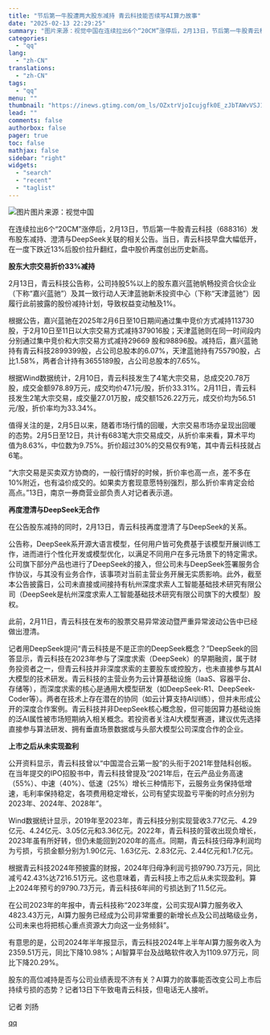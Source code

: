 ```yaml
---
title: "节后第一牛股遭两大股东减持 青云科技能否续写AI算力故事"
date: "2025-02-13 22:29:25"
summary: "图片来源：视觉中国在连续拉出6个“20CM”涨停后，2月13日，节后第一牛股青云科技（688316）..."
categories:
  - "qq"
lang:
  - "zh-CN"
translations:
  - "zh-CN"
tags:
  - "qq"
menu: ""
thumbnail: "https://inews.gtimg.com/om_ls/OZxtrVjoIcujgfk0E_zJbTAWvVSJ1GDYMeSDIaqRHAVOoAA_640360/0"
lead: ""
comments: false
authorbox: false
pager: true
toc: false
mathjax: false
sidebar: "right"
widgets:
  - "search"
  - "recent"
  - "taglist"
---
```


![图片](https://inews.gtimg.com/om_bt/O0fAEdmyGyoOyLRKj5NXOTy6_CVD7duZV1Q2RsopSyriYAA/641)图片来源：视觉中国

在连续拉出6个“20CM”涨停后，2月13日，节后第一牛股青云科技（688316）发布股东减持、澄清与DeepSeek关联的相关公告。当日，青云科技早盘大幅低开，在一度下跌近13%后股价拉升翻红，盘中股价再度创出历史新高。

**股东大宗交易折价33%减持**

2月13日，青云科技公告称，公司持股5%以上的股东嘉兴蓝驰帆畅投资合伙企业（下称“嘉兴蓝驰”）及其一致行动人天津蓝驰新禾投资中心（下称“天津蓝驰”）因履行此前披露的股份减持计划，导致权益变动触及1%。

根据公告，嘉兴蓝驰在2025年2月6日至10日期间通过集中竞价方式减持113730股，于2月10日至11日以大宗交易方式减持379016股；天津蓝驰则在同一时间段内分别通过集中竞价和大宗交易方式减持29669 股和98896股。减持后，嘉兴蓝驰持有青云科技2899399股，占公司总股本的6.07%，天津蓝驰持有755790股，占比1.58%，两者合计持有3655189股，占公司总股本的7.65%。

根据Wind数据统计，2月10日，青云科技发生了4笔大宗交易，总成交20.78万股，成交金额978.89万元，成交均价47.1元/股，折价33.31%。2月11日，青云科技发生2笔大宗交易，成交量27.01万股，成交额1526.22万元，成交价均为56.51元/股，折价率均为33.34%。

值得关注的是，2月5日以来，随着市场行情的回暖，大宗交易市场亦呈现出回暖的态势。2月5日至12日，共计有683笔大宗交易成交，从折价率来看，算术平均值为8.63%，中位数为9.75%。折价超过30%的交易仅有9笔，其中青云科技就占6笔。

“大宗交易是买卖双方协商的，一般行情好的时候，折价率也高一点，差不多在10%附近，也有溢价成交的。如果卖方套现意愿特别强烈，那么折价率肯定会给高点。”13日，南京一券商营业部负责人对记者表示道。

**再度澄清与DeepSeek无合作**

在公告股东减持的同时，2月13日，青云科技再度澄清了与DeepSeek的关系。

公告称，DeepSeek系开源大语言模型，任何用户皆可免费基于该模型开展训练工作，进而进行个性化开发或模型优化，以满足不同用户在多元场景下的特定需求。公司旗下部分产品也进行了DeepSeek的接入，但公司未与DeepSeek签署服务合作协议，与其没有业务合作，该事项对当前主营业务开展无实质影响。此外，截至本公告披露日，公司未直接或间接持有杭州深度求索人工智能基础技术研究有限公司（DeepSeek是杭州深度求索人工智能基础技术研究有限公司旗下的大模型）股权。

此前，2月11日，青云科技在发布的股票交易异常波动暨严重异常波动公告中已经做出澄清。

记者用DeepSeek提问“青云科技是不是正宗的DeepSeek概念？”DeepSeek的回答显示，青云科技在2023年参与了深度求索（DeepSeek）的早期融资，属于财务投资者之一，但青云科技并非深度求索的主要股东或控股方，也未直接参与其AI大模型的技术研发。青云科技的主营业务为云计算基础设施（IaaS、容器平台、存储等），而深度求索的核心是通用大模型研发（如DeepSeek-R1、DeepSeek-Coder等）。两者在技术上存在潜在的协同（如云计算支持AI训练），但并未形成公开的深度合作案例。青云科技并非DeepSeek核心概念股，但可能因算力基础设施的泛AI属性被市场短期纳入相关概念。若投资者关注AI大模型赛道，建议优先选择直接参与算法研发、拥有垂直场景数据或与头部大模型公司深度合作的企业。

**上市之后从未实现盈利**

公开资料显示，青云科技曾以“中国混合云第一股”的头衔于2021年登陆科创板。在当年提交的IPO招股书中，青云科技曾提及“2021年后，在云产品业务高速（55%）、中速（40%）、低速（25%）增长三种情形下，云服务业务保持低增速，毛利率保持稳定，各项费用稳定增长，公司有望实现盈亏平衡的时点分别为2023年、2024年、2028年”。

Wind数据统计显示，2019年至2023年，青云科技分别实现营收3.77亿元、4.29亿元、4.24亿元、3.05亿元和3.36亿元。2022年，青云科技的营收出现负增长，2023年虽有所好转，但仍未能回到2020年的高点。同期，青云科技归母净利润均为亏损，亏损金额分别为1.90亿元、1.63亿元、2.83亿元、2.44亿元和1.7亿元。

根据青云科技2024年预披露的财报，2024年归母净利润亏损9790.73万元，同比减亏42.43%达7216.51万元。这也意味着，青云科技上市之后从未实现盈利。算上2024年预亏的9790.73万元，青云科技6年间的亏损达到了11.5亿元。

在公司2023年的年报中，青云科技称“2023年度，公司实现AI算力服务收入4823.43万元，AI算力服务已经成为公司非常重要的新增长点及公司战略级业务，公司未来也将把核心重点资源大力向这一业务倾斜”。

有意思的是，公司2024年半年报显示，青云科技2024年上半年AI算力服务收入为2359.51万元，同比下降10.98%；AI智算平台及战略软件收入为1109.97万元，同比下降20.29%。

股东的高位减持是否与公司业绩表现不济有关？AI算力的故事能否改变公司上市后持续亏损的态势？记者13日下午致电青云科技，但电话无人接听。

记者 刘扬

[qq](https://new.qq.com/rain/a/20250213A090N800)

